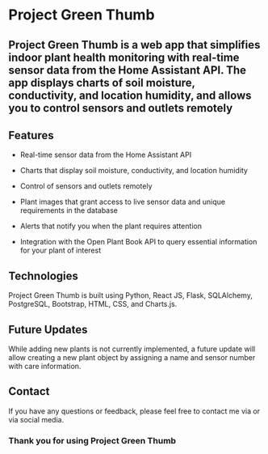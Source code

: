 # Project Green Thumb

## Project Green Thumb is a web app that simplifies indoor plant health monitoring with real-time sensor data from the Home Assistant API. The app displays charts of soil moisture, conductivity, and location humidity, and allows you to control sensors and outlets remotely

## Features

* Real-time sensor data from the Home Assistant API

* Charts that display soil moisture, conductivity, and location humidity

* Control of sensors and outlets remotely

* Plant images that grant access to live sensor data and unique requirements in the database

* Alerts that notify you when the plant requires attention

* Integration with the Open Plant Book API to query essential information for your plant of interest

## Technologies

Project Green Thumb is built using Python, React JS, Flask, SQLAlchemy, PostgreSQL, Bootstrap, HTML, CSS, and Charts.js.

## Future Updates

While adding new plants is not currently implemented, a future update will allow creating a new plant object by assigning a name and sensor number with care information.

## Contact

If you have any questions or feedback, please feel free to contact me via or via social media.

### Thank you for using Project Green Thumb
